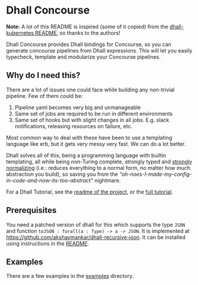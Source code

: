 # Dhall Concourse
**Note:** A lot of this README is inspired (some of it copied) from the [dhall-kubernetes README](https://github.com/dhall-lang/dhall-kubernetes/blob/master/README.md), so thanks to the authors!

Dhall Concourse provides Dhall bindings for Concourse, so you can generate concourse pipelines from Dhall expressions. This will let you easily typecheck, template and modularize your Concourse pipelines.

## Why do I need this?

There are a lot of issues one could face while building any non-trivial pipeline. Few of them could be:
1. Pipeline yaml becomes very big and unmanageable
2. Same set of jobs are required to be run in different environments
3. Same set of hooks but with slight changes in all jobs. E.g. slack notifications, releasing resources on failure, etc.

Most common way to deal with these have been to use a templating language like erb, but it gets very messy very fast. We can do a lot better.

Dhall solves all of this, being a programming language with builtin templating, all while being non-Turing complete, strongly typed and [strongly normalizing](https://en.wikipedia.org/wiki/Normalization_property_(abstract_rewriting)) (i.e.: reduces everything to a normal form, no matter how much abstraction you build), so saving you from the _"oh-noes-I-made-my-config-in-code-and-now-its-too-abstract"_ nightmare.

For a Dhall Tutorial, see the [readme of the project](https://github.com/dhall-lang/dhall-lang), or the [full tutorial](http://hackage.haskell.org/package/dhall-1.17.0/docs/Dhall-Tutorial.html).

## Prerequisites

You need a patched version of dhall for this which supports the type `JSON` and function `toJSON : forall(a : Type) -> a -> JSON`. It is implemented at https://github.com/akshaymankar/dhall-recursive-json. It can be installed using instructions in the [README](https://github.com/akshaymankar/dhall-recursive-json/blob/master/README.md).

## Examples
There are a few examples in the [examples](https://github.com/akshaymankar/dhall-concourse/tree/master/examples) directory.

